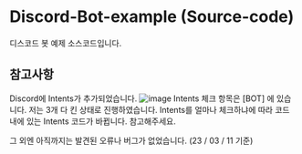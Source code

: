 # Discord-Bot-example (Source-code)
디스코드 봇 예제 소스코드입니다.

## 참고사항
Discord에 Intents가 추가되었습니다.
![image](https://user-images.githubusercontent.com/105734928/224456895-2fe3c595-6b55-425b-a726-1c8d2b23f673.png)
Intents 체크 항목은 [BOT] 에 있습니다. 저는 3개 다 킨 상태로 진행하였습니다.
Intents를 얼마나 체크하냐에 따라 코드 내에 있는 Intents 코드가 바뀝니다. 참고해주세요.

그 외엔 아직까지는 발견된 오류나 버그가 없었습니다. (23 / 03 / 11 기준)
